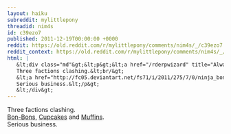 ```yaml
---
layout: haiku
subreddit: mylittlepony
threadid: nim4s
id: c39ezo7
published: 2011-12-19T00:00:00 +0000
reddit: https://old.reddit.com/r/mylittlepony/comments/nim4s/_/c39ezo7
reddit_context: https://old.reddit.com/r/mylittlepony/comments/nim4s/_/c39ezo7?context=3
html: |
   &lt;div class="md"&gt;&lt;p&gt;&lt;a href="/rderpwizard" title="Always Relevant / Town IS Big Enough For All / Paper Bag Ninja"&gt;&lt;/a&gt;
   Three factions clashing.&lt;br/&gt;
   &lt;a href="http://fc05.deviantart.net/fs71/i/2011/275/7/0/ninja_bon_by_terribletransit-d4boels.png"&gt;Bon-Bons&lt;/a&gt;, &lt;a href="http://i.imgur.com/tJndB.jpg"&gt;Cupcakes&lt;/a&gt; and &lt;a href="http://i.imgur.com/bqYJU.jpg"&gt;Muffins&lt;/a&gt;.&lt;br/&gt;
   Serious business.&lt;/p&gt;
   &lt;/div&gt;
---
```


[](/rderpwizard "Always Relevant / Town IS Big Enough For All / Paper Bag Ninja")
Three factions clashing.  
[Bon-Bons](http://fc05.deviantart.net/fs71/i/2011/275/7/0/ninja_bon_by_terribletransit-d4boels.png), [Cupcakes](http://i.imgur.com/tJndB.jpg) and [Muffins](http://i.imgur.com/bqYJU.jpg).  
Serious business.